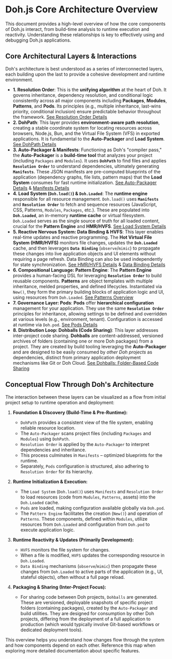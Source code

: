 # Doh.js Core Architecture Overview

This document provides a high-level overview of how the core components of Doh.js interact, from build-time analysis to runtime execution and reactivity. Understanding these relationships is key to effectively using and debugging Doh.js applications.

## Core Architectural Layers & Interactions

Doh's architecture is best understood as a series of interconnected layers, each building upon the last to provide a cohesive development and runtime environment.

*   **1. Resolution Order**: This is the **unifying algorithm** at the heart of Doh. It governs inheritance, dependency resolution, and conditional logic consistently across all major components including **Packages**, **Modules**, **Patterns**, and **Pods**. Its principles (e.g., multiple inheritance, last-wins priority, conditional inclusion) ensure predictable behavior throughout the framework. [See Resolution Order Details](/docs/core/resolution_order)
*   **2. DohPath**: This layer provides **environment-aware path resolution**, creating a stable coordinate system for locating resources across browsers, Node.js, Bun, and the Virtual File System (VFS) in exported applications. It is fundamental to the **Auto-Packager** and **Load System**. [See DohPath Details](/docs/core/dohpath)
*   **3. Auto-Packager & Manifests**: Functioning as Doh's "compiler pass," the **Auto-Packager** is a **build-time tool** that analyzes your project (including `Packages` and `Modules`). It uses **`DohPath`** to find files and applies **`Resolution Order`** to understand dependencies, ultimately generating **`Manifests`**. These JSON manifests are pre-computed blueprints of the application (dependency graphs, file lists, pattern maps) that the **Load System** consumes for fast runtime initialization. [See Auto-Packager Details](/docs/core/auto_packager) & [Manifests Details](/docs/core/manifests)
*   **4. Load System (`Doh.load()`) & `Doh.Loaded`**: The **runtime engine** responsible for all resource management. `Doh.load()` uses **`Manifests`** and **`Resolution Order`** to fetch and sequence resources (JavaScript, CSS, Patterns, `Modules`, `Packages`, etc.). These are populated into **`Doh.Loaded`**, an in-memory **runtime cache** or virtual filesystem. `Doh.Loaded` serves as the single source of truth for all loaded content, crucial for the **Pattern Engine** and **HMR/HVFS**. [See Load System Details](/docs/core/load)
*   **5. Reactive Nervous System: Data Binding & HVFS**: This layer enables real-time updates and reactive programming. The **Hot Virtual File System (HMR/HVFS)** monitors file changes, updates the **`Doh.Loaded`** cache, and then leverages **`Data Binding`** (`observe`/`mimic`) to propagate these changes into live application objects and UI elements without requiring a page refresh. Data Binding can also be used independently for state synchronization. [See HMR/HVFS Details](/docs/core/hmr) & [Data Binding Details](/docs/core/data-binding)
*   **6. Compositional Language: Pattern Engine**: The **Pattern Engine** provides a human-facing DSL for leveraging **`Resolution Order`** to build reusable components. **Patterns** are object templates with multiple inheritance, melded properties, and defined lifecycles. Instantiated via `New()`, they form the primary building blocks of application logic and UI, using resources from `Doh.Loaded`. [See Patterns Overview](/docs/patterns/patterns)
*   **7. Governance Layer: Pods**: **Pods** offer **hierarchical configuration** management for your application. They use the same **`Resolution Order`** principles for inheritance, allowing settings to be defined and overridden at various levels (e.g., environment, tenant). Configuration is accessed at runtime via `Doh.pod`. [See Pods Details](/docs/core/pods)
*   **8. Distribution Loop: Dohballs (Code Sharing)**: This layer addresses inter-project code sharing. **Dohballs** are content-addressed, versioned archives of folders (containing one or more Doh packages) from a project. They are created by build tooling leveraging the **Auto-Packager** and are designed to be easily consumed by *other Doh projects* as dependencies, distinct from primary application deployment mechanisms like Git or Doh Cloud. [See Dohballs: Folder-Based Code Sharing](/docs/core/dohballs)

## Conceptual Flow Through Doh's Architecture

The interaction between these layers can be visualized as a flow from initial project setup to runtime operation and deployment:

1.  **Foundation & Discovery (Build-Time & Pre-Runtime):**
    *   `DohPath` provides a consistent view of the file system, enabling reliable resource location.
    *   The `Auto-Packager` scans project files (including `Packages` and `Modules`) using `DohPath`.
    *   `Resolution Order` is applied by the `Auto-Packager` to interpret dependencies and inheritance.
    *   This process culminates in `Manifests` – optimized blueprints for the runtime.
    *   Separately, `Pods` configuration is structured, also adhering to `Resolution Order` for its hierarchy.

2.  **Runtime Initialization & Execution:**
    *   The `Load System` (`Doh.load()`) uses `Manifests` and `Resolution Order` to load resources (code from `Modules`, `Patterns`, assets) into the `Doh.Loaded` cache.
    *   `Pods` are loaded, making configuration available globally via `Doh.pod`.
    *   The `Pattern Engine` facilitates the creation (`New()`) and operation of `Patterns`. These components, defined within `Modules`, utilize resources from `Doh.Loaded` and configuration from `Doh.pod` to execute application logic.

3.  **Runtime Reactivity & Updates (Primarily Development):**
    *   `HVFS` monitors the file system for changes.
    *   When a file is modified, `HVFS` updates the corresponding resource in `Doh.Loaded`.
    *   `Data Binding` mechanisms (`observe`/`mimic`) then propagate these changes from `Doh.Loaded` to active parts of the application (e.g., UI, stateful objects), often without a full page reload.

4.  **Packaging & Sharing (Inter-Project Focus):**
    *   For sharing code between Doh projects, `Dohballs` are generated. These are versioned, deployable snapshots of specific project folders (containing packages), created by the `Auto-Packager` and build utilities. They are designed for consumption by other Doh projects, differing from the deployment of a full application to production (which would typically involve Git-based workflows or dedicated deployment tools).

This overview helps you understand how changes flow through the system and how components depend on each other. Reference this map when exploring more detailed documentation about specific features. 